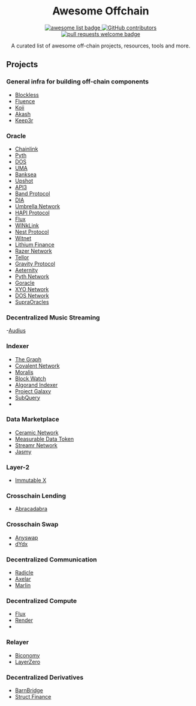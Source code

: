 <div align="center">
  <h1 align="center">Awesome Offchain</h1>
  <p align="center">
    <a href="https://github.com/sindresorhus/awesome">
      <img alt="awesome list badge" src="https://cdn.rawgit.com/sindresorhus/awesome/d7305f38d29fed78fa85652e3a63e154dd8e8829/media/badge.svg">
    </a>
    <a href="https://github.com/mchen8864/awesome-offchain/graphs/contributors">
      <img alt="GitHub contributors" src="https://img.shields.io/github/contributors/mchen8864/awesome-offchain">
    </a>
    <a href="http://makeapullrequest.com">
      <img alt="pull requests welcome badge" src="https://img.shields.io/badge/PRs-welcome-brightgreen.svg?style=flat">
    </a>
  </p>
  <p align="center">A curated list of awesome off-chain projects, resources, tools and more.</p>
</div>

## Projects

### General infra for building off-chain components
- [Blockless](https://www.blockless.network)
- [Fluence](https://fluence.network)
- [Koii](https://koii.network)
- [Akash](https://akash.network)
- [Keep3r](https://keep3r.network)

### Oracle
- [Chainlink](https://chain.link)
- [Pyth](https://pyth.network)
- [DOS](https://dos.network)
- [UMA](https://umaproject.org/products/optimistic-oracle)
- [Banksea](https://banksea.finance)
- [Upshot](https://upshot.xyz)
- [API3](https://api3.org)
- [Band Protocol](https://bandprotocol.com)
- [DIA](https://www.diadata.org)
- [Umbrella Network](https://www.umb.network)
- [HAPI Protocol](https://www.hapi.one)
- [Flux](https://www.fluxprotocol.org)
- [WINkLink](https://winklink.org)
- [Nest Protocol](https://www.nestprotocol.org)
- [Witnet](https://witnet.io)
- [Lithium Finance](https://lith.finance)
- [Razer Network](https://razor.network)
- [Tellor](https://tellor.io)
- [Gravity Protocol](https://gravity.tech)
- [Aeternity](https://aeternity.com/)
- [Pyth Network](https://pyth.network/)
- [Goracle](https://www.goracle.io/)
- [XYO Network](https://xyo.network/)
- [DOS Network](https://www.dos.network/)
- [SupraOracles](https://supraoracles.com/)

### Decentralized Music Streaming
-[Audius](https://audius.org/)

### Indexer
- [The Graph](https://thegraph.com/en/)
- [Covalent Network](https://www.covalenthq.com)
- [Moralis](https://moralis.io)
- [Block Watch](https://github.com/blockwatch-cc/tzindex)
- [Algorand Indexer](https://developer.algorand.org/docs/get-details/indexer/)
- [Project Galaxy](https://galaxy.eco)
- [SubQuery](https://subquery.network)
- []()

### Data Marketplace
- [Ceramic Network](https://ceramic.network)
- [Measurable Data Token](https://mdt.io)
- [Streamr Network](https://streamr.network)
- [Jasmy](https://www.jasmy.co.jp/en.html)

### Layer-2
- [Immutable X](https://www.immutable.com)

### Crosschain Lending
- [Abracadabra](https://abracadabra.money)

### Crosschain Swap
- [Anyswap](https://anyswap.exchange/#/router)
- [dYdx](https://dydx.community/dashboard)

### Decentralized Communication
- [Radicle](https://radicle.xyz)
- [Axelar](https://axelar.network)
- [Marlin](https://www.marlin.org)

### Decentralized Compute
- [Flux](https://runonflux.io)
- [Render](https://rendertoken.com)
- 

### Relayer 
- [Biconomy](https://www.biconomy.io)
- [LayerZero](https://layerzero.network)


### Decentralized Derivatives
- [BarnBridge](https://barnbridge.com/roadmap/)
- [Struct Finance](https://www.struct.fi)

